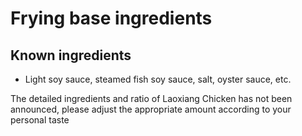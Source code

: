 # Frying base ingredients
## Known ingredients
- Light soy sauce, steamed fish soy sauce, salt, oyster sauce, etc.

The detailed ingredients and ratio of Laoxiang Chicken has not been announced, please adjust the appropriate amount according to your personal taste